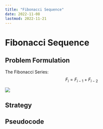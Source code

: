 ```yaml
---
title: "Fibonacci Sequence"
date: 2022-11-08
lastmod: 2022-11-21
---
```

# Fibonacci Sequence
## Problem Formulation
The Fibonacci Series:
$$F_i=F_{i-1}+F_{i-2} $$

![](https://i.imgur.com/2G6cCZh.png)

## Strategy

## Pseudocode
